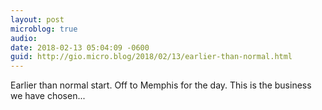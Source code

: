 ```yaml
---
layout: post
microblog: true
audio: 
date: 2018-02-13 05:04:09 -0600
guid: http://gio.micro.blog/2018/02/13/earlier-than-normal.html
---
```

Earlier than normal start. Off to Memphis for the day. This is the business we have chosen...
